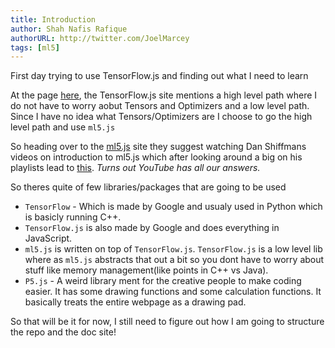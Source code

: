 ```yaml
---
title: Introduction
author: Shah Nafis Rafique
authorURL: http://twitter.com/JoelMarcey
tags: [ml5]
---
```


First day trying to use TensorFlow.js and finding out what I need to learn

<!--truncate-->

At the page [here](https://www.tensorflow.org/js/tutorials), the TensorFlow.js
site mentions a high level path where I do not have to worry aobut Tensors and
Optimizers and a low level path. Since I have no idea what Tensors/Optimizers
are I choose to go the high level path and use `ml5.js`

So heading over to the [ml5.js](https://learn.ml5js.org/docs/#/) site they
suggest watching Dan Shiffmans videos on introduction to ml5.js which after
looking around a big on his playlists lead to
[this](https://www.youtube.com/playlist?list=PLRqwX-V7Uu6YPSwT06y_AEYTqIwbeam3y).
*Turns out YouTube has all our answers.*

So theres quite of few libraries/packages that are going to be used 

- `TensorFlow` - Which is made by Google and usualy used in Python which is
basicly running C++.
- `TensorFlow.js` is also made by Google and does everything in JavaScript.
- `ml5.js` is written on top of `TensorFlow.js`. `TensorFlow.js` is a low level
  lib where as `ml5.js` abstracts that out a bit so you dont have to worry about
  stuff like memory management(like points in C++ vs Java).
- `P5.js` - A weird library ment for the creative people to make coding easier.
  It has some drawing functions and some calculation functions. It basically
  treats the entire webpage as a drawing pad.

So that will be it for now, I still need to figure out how I am going to
structure the repo and the doc site!
